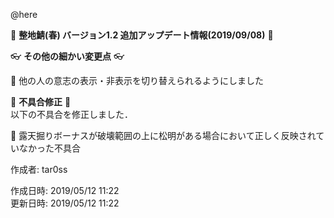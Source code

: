 @here 

:cherry_blossom:  **__整地鯖(春) バージョン1.2 追加アップデート情報(2019/09/08)__** :cherry_blossom:  



:eyeglasses: **__その他の細かい変更点__** :eyeglasses:   

:diamond_shape_with_a_dot_inside: 他の人の意志の表示・非表示を切り替えられるようにしました  


:bow: **__不具合修正__** :bow:   
以下の不具合を修正しました．  

:diamond_shape_with_a_dot_inside: 露天掘りボーナスが破壊範囲の上に松明がある場合において正しく反映されていなかった不具合



作成者: tar0ss  

作成日時: 2019/05/12 11:22  
更新日時: 2019/05/12 11:22  
